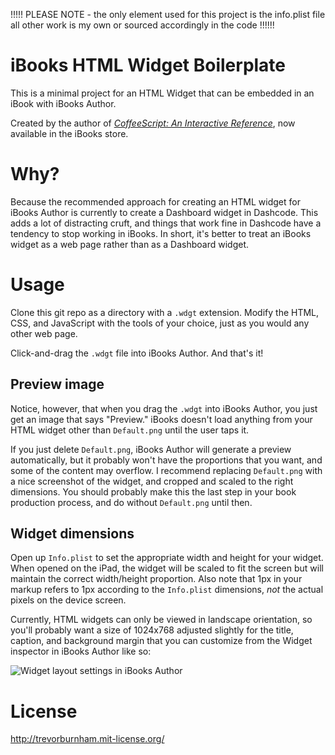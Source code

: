 

!!!!! PLEASE NOTE - the only element used for this project is the info.plist file all other work is my own or sourced accordingly in the code !!!!!!

# iBooks HTML Widget Boilerplate

This is a minimal project for an HTML Widget that can be embedded in an iBook with iBooks Author.

Created by the author of *[CoffeeScript: An Interactive Reference](http://click.linksynergy.com/fs-bin/stat?id=j5lGZbrn4Rg&offerid=243958&type=3&subid=0&tmpid=1826&RD_PARM1=http%253A%252F%252Fitunes.apple.com%252Fus%252Fbook%252Fcoffeescript%252Fid498532763%253Fmt%253D11%2526uo%253D4%2526partnerId%253D30)*, now available in the iBooks store.

# Why?

Because the recommended approach for creating an HTML widget for iBooks Author is currently to create a Dashboard widget in Dashcode. This adds a lot of distracting cruft, and things that work fine in Dashcode have a tendency to stop working in iBooks. In short, it's better to treat an iBooks widget as a web page rather than as a Dashboard widget.

# Usage

Clone this git repo as a directory with a `.wdgt` extension. Modify the HTML, CSS, and JavaScript with the tools of your choice, just as you would any other web page.

Click-and-drag the `.wdgt` file into iBooks Author. And that's it!

## Preview image

Notice, however, that when you drag the `.wdgt` into iBooks Author, you just get an image that says "Preview." iBooks doesn't load anything from your HTML widget other than `Default.png` until the user taps it.

If you just delete `Default.png`, iBooks Author will generate a preview automatically, but it probably won't have the proportions that you want, and some of the content may overflow. I recommend replacing `Default.png` with a nice screenshot of the widget, and cropped and scaled to the right dimensions. You should probably make this the last step in your book production process, and do without `Default.png` until then.

## Widget dimensions

Open up `Info.plist` to set the appropriate width and height for your widget. When opened on the iPad, the widget will be scaled to fit the screen but will maintain the correct width/height proportion. Also note that 1px in your markup refers to 1px according to the `Info.plist` dimensions, *not* the actual pixels on the device screen.

Currently, HTML widgets can only be viewed in landscape orientation, so you'll probably want a size of 1024x768 adjusted slightly for the title, caption, and background margin that you can customize from the Widget inspector in iBooks Author like so:

![Widget layout settings in iBooks Author](http://cl.ly/2t0u1A1o1N0Y1z2O3b44/Screen%20Shot%202012-01-30%20at%203.56.03%20PM.png)

# License

http://trevorburnham.mit-license.org/
